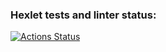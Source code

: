 ### Hexlet tests and linter status:
[![Actions Status](https://github.com/Dmitrydrum/qa-engineer-project-85/actions/workflows/hexlet-check.yml/badge.svg)](https://github.com/Dmitrydrum/qa-engineer-project-85/actions)